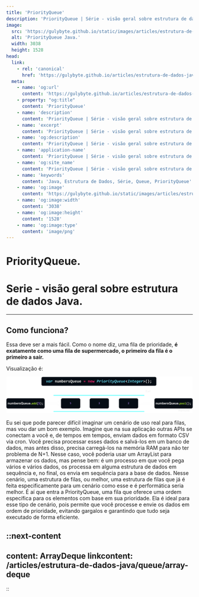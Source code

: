 ```yaml
---
title: 'PriorityQueue'
description: 'PriorityQueue | Série - visão geral sobre estrutura de dados Java.'
image:
  src: 'https://gulybyte.github.io/static/images/articles/estrutura-de-dados-java/priority-queue.png'
  alt: 'PriorityQueue Java.'
  width: 3038
  height: 1528
head:
  link:
    - rel: 'canonical'
      href: 'https://gulybyte.github.io/articles/estrutura-de-dados-java'
  meta:
    - name: 'og:url'
      content: 'https://gulybyte.github.io/articles/estrutura-de-dados-java'
    - property: "og:title"
      content: 'PriorityQueue'
    - name: 'description'
      content: 'PriorityQueue | Série - visão geral sobre estrutura de dados Java.'
    - name: 'excerpt'
      content: 'PriorityQueue | Série - visão geral sobre estrutura de dados Java.'
    - name: 'og:description'
      content: 'PriorityQueue | Série - visão geral sobre estrutura de dados Java.'
    - name: 'application-name'
      content: 'PriorityQueue | Série - visão geral sobre estrutura de dados Java.'
    - name: 'og:site_name'
      content: 'PriorityQueue | Série - visão geral sobre estrutura de dados Java.'
    - name: 'keywords'
      content: 'Java, Estrutura de Dados, Série, Queue, PriorityQueue'
    - name: 'og:image'
      content: 'https://gulybyte.github.io/static/images/articles/estrutura-de-dados-java/priority-queue.png'
    - name: 'og:image:width'
      content: '3038'
    - name: 'og:image:height'
      content: '1528'
    - name: 'og:image:type'
      content: 'image/png'
---
```


# PriorityQueue.

<h1 style="text-align: left; padding: 0em 0em !important; font-size: 2em">Serie - visão geral sobre estrutura de dados Java.</h1>

---

## Como funciona?

Essa deve ser a mais fácil. Como o nome diz, uma fila de prioridade, **é exatamente como uma fila de supermercado, o primeiro da fila é o primeiro a sair.**

Visualização é:

![PriorityQueue Java](/static/images/articles/estrutura-de-dados-java/priority-queue.png)

Eu sei que pode parecer difícil imaginar um cenário de uso real para filas, mas vou dar um bom exemplo. Imagine que na sua aplicação outras APIs se conectam a você e, de tempos em tempos, enviam dados em formato CSV via cron. Você precisa processar esses dados e salvá-los em um banco de dados, mas antes disso, precisa carregá-los na memória RAM para não ter problema de N+1. Nesse caso, você poderia usar um ArrayList para armazenar os dados, mas pense bem: é um processo em que você pega vários e vários dados, os processa em alguma estrutura de dados em sequência e, no final, os envia em sequência para a base de dados. Nesse cenário, uma estrutura de filas, ou melhor, uma estrutura de filas que já é feita especificamente para um cenário como esse e é performática seria melhor. É aí que entra a PriorityQueue, uma fila que oferece uma ordem específica para os elementos com base em sua prioridade. Ela é ideal para esse tipo de cenário, pois permite que você processe e envie os dados em ordem de prioridade, evitando gargalos e garantindo que tudo seja executado de forma eficiente.

::next-content
---
content: ArrayDeque
linkcontent: /articles/estrutura-de-dados-java/queue/array-deque
---
::
